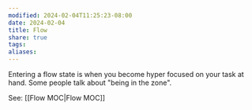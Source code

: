 ```yaml
---
modified: 2024-02-04T11:25:23-08:00
date: 2024-02-04
title: Flow
share: true
tags: 
aliases: 
---
```

Entering a flow state is when you become hyper focused on your task at hand. Some people talk about "being in the zone".

See: [[Flow MOC|Flow MOC]] 